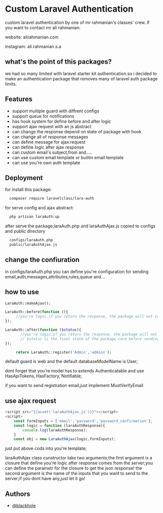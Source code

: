 
# Custom Laravel Authentication

custom laravel authentication by one of mr rahmanian's classes' crew.
if you want  to contact mr ali rahmanian:

website: alirahmanian.com

instagram: ali.rahmanian.s.a



## what's the point of this packages?

we had so many limited with laravel starter kit authentication.so i decided to make an authentication package that removes many of laravel auth package limits.


## Features

- support multiple guard with diffrent configs
- support queue for notifications
- has hook system for define before and after logic
- support ajax request with an js abstract
- can change the response depend on state of package with hook
- can change all of response messages
- can define message for ajax request
- can define logic after ajax response
- can custom email's subject,from and.....
- can use custom email template or builtin email template
- can use you're own auth template



## Deployment

for install this package:

```bash
  composer require laravelclass/lara-auth
```

for serve config and ajax abstract:


```bash
  php artisan laraAuth:up
```

after serve the package,laraAuth.php and laraAuthAjax.js copied to configs and public directory


```bash
  configs/laraAuth.php
  public/laraAuthAjax.js
```

## change the confiuration

in configs/laraAuth.php you can define you're configuration for sending email,auth,messages,attributes,rules,queue and...

## how to use

```php
LaraAuth::makeAjax();

LaraAuth::before(function (){
     //you're logic.if you return the response, the package will not continue and server sends you're response! 
});

LaraAuth::after(function ($status){
       //you're logic.if you return the response, the package will not continue and server sends you're response! 
       // $status is the final state of the package core before sending the response;
});

     return LaraAuth::register('Admin','admins');
```
default guard is web and the default databaseModelName is User;

dont forget that you're model has to extends Authenticatable and use HasApiTokens, HasFactory, Notifiable;

if you want to send registration email,just implement MustVerifyEmail

## use ajax request

```javascript
<script src="{{asset('laraAuthAjax.js')}}"></script>
<script>
    const formInputs = ['email','password','password_confirmation'];
    const logic = function (laraAuthResponse){
        console.log(laraAuthResponse);
    }
    const obj = new LaraAuthAjax(logic,formInputs);
```
just put above cods into you're template;

laraAuthAjax class cunstructor take two arguments;the first argument is a closure that define you're logic after response comes from the server;you can define the parametr for the closure to get the json response!
the second argument is the name of the inputs that you want to send to the server;if you dont have any,just let it go!


## Authors

- [@blackhole](https://github.com/laravelclass)

